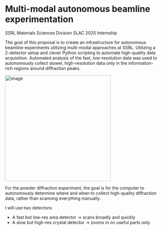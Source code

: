 # Multi-modal autonomous beamline experimentation
SSRL Materials Sciences Division
SLAC 2025 Internship

The goal of this proposal is to create an infrastructure for autonomous beamline experiments utilizing multi-modal approaches at SSRL. Utilizing a 2-detector setup and clever Python scripting to automate high-quality data acquisition.  Automated analysis of the fast, low-resolution data was used to autonomously collect slower, high-resolution data only in the information-rich regions around diffraction peaks. 

<img width="347" alt="image" src="https://github.com/user-attachments/assets/d489b5ee-d93b-4dbd-b0ad-e390755211a0" />

For the powder diffraction experiment, the goal is for the computer to autonomously determine where and when to collect high-quality diffraction data, rather than scanning everything manually.

I will use two detectors:
- A fast but low-res area detector → scans broadly and quickly
- A slow but high-res crystal detector → zooms in on useful parts only


